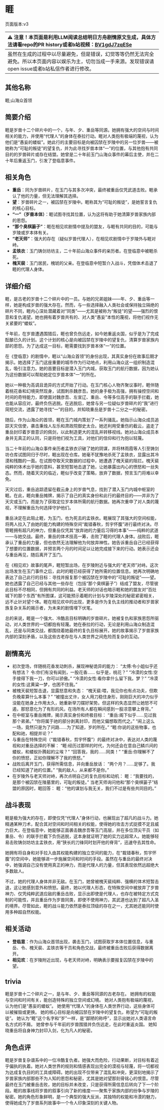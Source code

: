 # 睚
页面版本:v3
 

| :warning: 注意！本页面是利用LLM阅读总结明日方舟剧情原文生成，具体方法请看repo的PR history或者b站视频：[BV1gdJ7zqESe](https://www.bilibili.com/video/BV1gdJ7zqESe/)         |
|:----------------------------|
| 虽然在生成的过程中以尽量避免，但是错误，幻觉等等仍然无法完全避免。所以本页面内容以娱乐为主，切勿当成一手来源。发现错误请open issue或者b站私信作者进行修改。|



## 其他名称
睚;山海众首领
## 简要介绍
睚是岁兽十二个碎片中的一个，与年、夕、重岳等同源。她拥有强大的空间与时间相关的能力，并使用“代理人”的身体在泰拉行动。睚对人类抱有极端的蔑视，认为他们是“愚妄的蝼蚁”。她此行的主要目标是向被囚禁在岁陵中的另一位岁兽——被她称为“可耻的叛徒”的望复仇，并为此寻找岁兽本体“一”的位置，与其他抱有共同目的的岁兽碎片或存在结盟。她曾是二十年前玉门山海众事件的幕后主使，并在二十年后重返玉门，引发了登临意事件。
## 相关角色
-   **重岳**：同为岁兽碎片，在玉门与其多次冲突，最终被重岳仅凭武道击败。睚承认了他的力量，但无法理解其选择。
-   **望**：岁兽碎片之一，被囚禁在岁陵中。睚称其为“可耻的叛徒”，是她誓言复仇的核心目标。
-   **“一”（岁兽本体）**：睚试图寻找其位置，认为这将有助于她清算岁兽家族内部的恩怨。
-   **“那个臭棋篓子”**：睚在相见欢剧情中提及的盟友，与睚有共同的目的，可能与岁陵或岁本体有关。
-   **“老天师”**：强大的存在（疑似岁兽代理人），在相见欢剧情中于岁陵外与睚对峙。
-   **孟铁衣**：玉门铸剑坊坊主，二十年前山海众事件的亲历者。在登临意中被睚杀死。
-   **槐天裴**：玉门居民，槐琥的父亲。在登临意中短暂介入战斗，凭借体术击退了睚的代理人身体。
## 详细介绍
睚，是古老的岁兽十二个碎片中的一员。与她的兄弟姐妹——年、夕、重岳等一样，她是构成岁兽的强大存在。然而，与一些选择融入人类社会或保持独立隔绝的碎片不同，睚内心深处潜藏着对“同类”——尤其是被称为“叛徒”的望——强烈的恨意和复仇渴望。她也拥有着岁兽共有的、对人类“愚妄”本性的蔑视，将他们视作无关紧要的“蝼蚁”。

千年前，在岁兽遭遇围猎后，睚也曾负伤远走，如今她重返炎国，似乎是为了完成酝酿已久的计划。这个计划的核心是向被囚禁在岁陵中的望复仇，清算岁兽家族内部的恩怨。为了达成这一目标，睚需要找到岁兽本体“一”的位置。

在《登临意》的剧情中，睚以“山海众首领”的身份出现，其真实身份在故事后期才揭示。她选择了玉门这座重要的城市作为行动地点，利用山海众这一组织制造混乱，吸引注意力。她的首要目标是潜入玉门内城，获取玉门的航行数据，因为她认为这份数据可以帮助她定位岁兽本体“一”的所在。

她以一种极为高调且诡异的方式开始了行动。在玉门核心人物齐聚议事时，睚伴随着桃花香和幻境突然现身，试图刺杀魏彦吾。她的身手极为高强，拥有操控空间和时间的奇特能力，即使面对魏彦吾、左宣辽、重岳、令等多位高手的联手拦截，她也能从容应对，最终负伤逃脱。在逃脱后，她曾与另一位疑似岁兽碎片的“我”进行简短交流，透露了她寻找“一”的目的，并知晓重岳是岁兽十二分之一的秘密。

随后，作为山海众的首领，睚在玉门城内策划了一系列骚乱。她指示山海众成员追踪天灾信使，袭击秉烛人左乐和肃政院御史太合。她还利用受重伤的截云，盗走了重岳封印着岁兽意识的佩剑，以此制造更大的混乱并转移视线。她对山海众成员本身并无真正的认同，只是将他们视为工具，对他们的信仰和行为抱以轻蔑。

当二十年前的山海众事件亲历者孟铁衣识破了她的阴谋，并将林雨霞等人引至铸剑坊仓库试图同归于尽时，睚出现在仓库。她毫不犹豫地杀死了孟铁衣，显露出其冷漠和残酷的一面。在试图夺取天灾数据的过程中，她遭遇了槐天裴的阻拦。槐天裴纯粹的体术出乎她的意料，甚至短暂地击退了她，让她暴露出内心的愤怒和一丝失态。然而，随着天灾的临近，睚似乎改变了策略，放弃了数据，预言玉门将难以幸免。

天灾过后，重岳追踪遗留在截云身上的岁兽气息，找到了潜入玉门内城中枢室的睚。在此，睚向重岳摊牌，揭示了自己的真实身份和此行的最终目的——并非为了天灾或玉门，而是为了获取定位岁本体所需的航行数据。她再次重申了对人类的蔑视，不理解重岳为何选择守护他们。

重岳决定在此阻止睚，为玉门，也为死去的孟铁衣。睚展现了其强大的空间权能，将两人拉入了由她的能力构建的特殊空间“裁错春秋，剪宇怀腹”进行最终对决。尽管睚拥有超凡的神力，但重岳仅凭其“放弃祂的力量后习得的本事”——纯粹的武道——与她交战。最终，重岳的体术技高一筹，击败了睚的代理人身体。战败后，睚承认了重岳的力量，但也依然无法理解他为何放弃神性。她告诉重岳自己已经获得了想要的位置数据，并预言两个月的时间足以让她完成接下来的行动。她表示还会与重岳再见，随后离开了玉门。

在《相见欢》故事的尾声，睚短暂出场，在岁陵附近与强大的“老天师”对峙。这次出场发生在玉门事件之后，此时的睚已经获得了她所需的位置信息。她再次明确地表达了自己此行的目标：寻找并报复那个被囚禁在岁陵中的“可耻的叛徒”——望。她也透露了自己已经与其他一些存在（包括“那个臭棋篓子”）结成了盟友，尽管彼此目标不尽相同，但拥有共同的利益。老天师的对话也暗示睚和她的盟友对“百灶城下的那个东西”有所图谋，这可能预示着睚的计划与岁陵深处的秘密紧密相关，远不止针对望个体。睚在相见欢中的出现，更多是作为复仇主线的推动者和岁兽家族复杂关系的揭示者，为未来的剧情埋下伏笔。

总的来说，睚是一个强大、冷酷且目标明确的岁兽碎片。她被复仇和家族恩怨所驱动，对人类世界的一切都抱有轻蔑。她在泰拉的行动，无论是利用山海众制造混乱，还是与同类交战，都围绕着她最终的复仇目标展开。她的故事揭示了岁兽家族内部的深刻矛盾，以及这些古老存在与人类世界之间危险而复杂的互动。
## 剧情高光
*   初次登场，伴随桃花香发动刺杀，展现神秘诡异的能力：
    “太傅:令小姐似乎还有想法？ 令:你们有没有闻到，一股花香...... 似乎是，桃花？”
    “冷漠的女性:空手接得下我一刀，你可以骄傲。”
    “冷漠的女性:看你拿什么留下我。梦？”
    “冷漠的女性:这黄粱一梦，也困不住我。”
*   被槐天裴短暂击退，显露怒意和失态：
    “槐天裴:喂，我见你也有点功夫，但欺负晚辈算什么本事？”
    “被撞出丈许，女人用刀稳住身形，刚刚巨大的冲力似乎没能在她身上作用太久，她重新举刀摆好架势。但这样的失态显然让她怒不可遏，那怒意化为了有形的风，在场所有人都在瞬间感到一股凉意攀上脊背。”
*   在中枢室与重岳摊牌，揭示真实身份和终极目标：
    “重岳:阁下似乎......见过我那个弟弟。”
    “你将属于祂的部分剥离封印，而他又偏想取而代之。”
    “闹上这么一场，竟然只是为了问路......为了知道，岁的所在。”
    “睚:你说的这些物事，也配和祂，相提并论？”
*   与重岳在特殊空间（“裁错春秋，剪宇怀腹”）的最终对决中，表达对人类的蔑视和对重岳选择的不解：
    “睚:经历过那样的时代，为何还会在意自己鳞爪间的蝼蚁，和蝼蚁扑腾起的尘埃？”
    “回答我，我的......同类！”
    “重岳:你理解不了你的愤怒，正如你理解不了我的愤怒。”
*   战败后离开玉门，获得所需信息，并向重岳放话：
    “两个月？......足够了。我已经知道了祂的位置。”
    “我的敌人，从来都不是你。”
*   在岁陵外与老天师对峙，再次点明自己的复仇目标和动机：
    睚：“我要找的，是那个被囚禁在陵墓里的，可耻的叛徒。”
    当老天师询问他和“那个臭棋篓子”结盟的原因时，睚回答：
    睚：“他的谋划与我无关，我们不过是有些共同目的。”
## 战斗表现
睚是极为强大的存在，即使仅凭“代理人”身体行动，也展现出了超凡的战斗力。她精通某种刀术，配合其对空间和时间相关的权能，使得她的攻击方式捉摸不定且威力巨大。在登临意中，她能够正面袭击魏彦吾等玉门高层，并在多位顶尖干员（如重岳、令）的联手拦截下负伤逃脱，这本身就证明了她的实力远超常人。她能够轻易击败铸剑坊坊主孟铁衣，用“狭长的刀锋同时划开他的脊背”，迅速夺去其性命。

她拥有将自身和对手拉入由其权能构建的独立空间的能力，在“裁错春秋，剪宇怀腹”的空间中，她能够进一步施展空间和时间的手段。虽然在与重岳的最终对决中，她强调自己没有使用真正的神力，而是代理人的力量，但其表现依然远超绝大多数敌人。

不过，她的代理人身体并非无敌。在玉门，她曾被槐天裴纯粹、强横的体术短暂击退，这让她感到意外和愤怒。最终，她以代理人形态，在特殊空间中被放弃了岁兽神力、仅凭纯粹武道应敌的重岳击败，显示出即使是代理人，也存在被特定方式克制的可能性，并且重岳作为岁兽同类，即使不使用神力，其武道也达到了超凡入圣的境界。尽管如此，睚的战斗能力依然是泰拉顶级的存在之一，尤其她还能同时使用多种超自然权能。
## 相关活动
-   **登临意**：作为山海众首领出现，袭击玉门，试图获取岁本体位置信息，与重岳、令、槐天裴、孟铁衣等干员和角色交战，最终被重岳击败后获得数据离开。
-   **相见欢**：在岁陵附近出现，与老天师对峙，明确表示要报复囚禁在岁陵中的望。
## trivia
睚是岁兽十二个碎片之一，是与年、夕、重岳等同源的古老存在。
她拥有的权能与空间和时间有关，能创造特殊的独立空间或幻境。
她对人类抱有极端的蔑视，认为他们是“愚妄的蝼蚁”。
她使用“代理人”的身体在人类世界行动，这些身体可以被摧毁或更换。
她的核心目标是向被囚禁在岁陵中的望复仇，称望为“可耻的叛徒”。
她认为“睚”这个名字和“岁”一样，是“鄙陋的称呼”，显示出她对人类语言命名方式的不屑。
她曾参与千年前的岁兽围猎并负伤远走，在此时重返炎国。
她知晓重岳将自身神力封印入剑，化为凡人的秘密。
## 角色点评
睚是岁兽复杂谱系中的一位冷酷复仇者。她强大而危险，行动果断，对目标有着近乎偏执的执着。她对人类世界的规则和情感表现出完全的漠视与轻蔑，将一切都视为达成复仇目的的工具或障碍。她的出现不仅带来了混乱和冲突，更深刻地揭示了岁兽家族内部那些不为人知的恩怨和秘密，尤其是她对望那刻骨铭心的恨意。尽管最终在玉门被重岳击败，她的目标并未改变，只是获得所需信息后转向了下一个阶段。睚的故事线将岁兽的叙事引向了新的维度——聚焦于家族内部的纷争与岁陵的秘密。她的角色形象鲜明，是一个典型的强大反派，其独特的权能和冷漠的魅力，使得她成为了岁兽系列故事中一个令人印象深刻的关键人物。